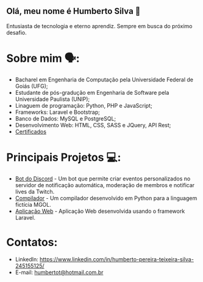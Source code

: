 ## Olá, meu nome é Humberto Silva 👋
Entusiasta de tecnologia e eterno aprendiz. Sempre em busca do próximo desafio.
# Sobre mim 🗣️:
* Bacharel em Engenharia de Computação pela Universidade Federal de Goiás (UFG);
* Estudante de pós-gradução em Engenharia de Software pela Universidade Paulista (UNIP);
* Linaguem de programação: Python, PHP e JavaScript;
* Frameworks: Laravel e Bootstrap;
* Banco de Dados: MySQL e PostgreSQL;
* Desenvolvimento Web: HTML, CSS, SASS e JQuery, API Rest;
* [Certificados](https://github.com/hptsilva/Certificados)
# Principais Projetos 💻:
* [Bot do Discord](https://github.com/isac-bot/ISAC) - Um bot que permite criar eventos personalizados no servidor de notificação automática, moderação de membros e notificar lives da Twitch.
* [Compilador](https://github.com/hptsilva/Compilador-para-a-linguagem-MGOL) - Um compilador desenvolvido em Python para a linguagem fictícia MGOL.
* [Aplicação Web](https://github.com/hptsilva/Projeto-Laravel) - Aplicação Web desenvolvida usando o framework Laravel.
# Contatos:
* LinkedIn: https://www.linkedin.com/in/humberto-pereira-teixeira-silva-245155125/
* E-mail: humbertot@hotmail.com.br
